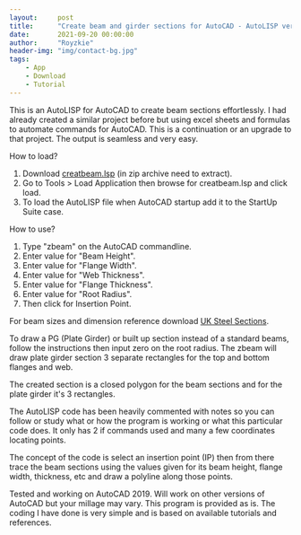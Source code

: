 ```yaml
---
layout:     post
title:      "Create beam and girder sections for AutoCAD - AutoLISP version"
date:       2021-09-20 00:00:00
author:     "Royzkie"
header-img: "img/contact-bg.jpg"
tags:
    - App
    - Download
    - Tutorial
---
```


<p>This is an AutoLISP for AutoCAD to create beam sections effortlessly. I had already created a similar project before but using excel sheets and formulas to automate commands for AutoCAD. This is a continuation or an upgrade to that project. The output is seamless and very easy.</p>
	
<p>How to load?</p>
	
<ol>
<li>Download <a href="/download/create_beam_v1.0.1.zip" target="_blank">creatbeam.lsp</a> (in zip archive need to extract).</li>
<li>Go to Tools > Load Application then browse for creatbeam.lsp and click load.</li>
<li>To load the AutoLISP file when AutoCAD startup add it to the StartUp Suite case.</li>
</ol>

<p>How to use?</p>
	
<ol>
<li>Type "zbeam" on the AutoCAD commandline.</li>
<li>Enter value for "Beam Height".</li>
<li>Enter value for "Flange Width".</li>
<li>Enter value for "Web Thickness".</li>
<li>Enter value for "Flange Thickness".</li>
<li>Enter value for "Root Radius".</li>
<li>Then click for Insertion Point.</li>
</ol>
	
<p>For beam sizes and dimension reference download <a href="/download/SteelUK001202-.zip" target="_blank">UK Steel Sections</a>.</p>
	
<p>To draw a PG (Plate Girder) or built up section instead of a standard beams, follow the instructions then input zero on the root radius. The zbeam will draw plate girder section 3 separate rectangles for the top and bottom flanges and web.</p>
	
<p>The created section is a closed polygon for the beam sections and for the plate girder it's 3 rectangles.</p>
	
<p>The AutoLISP code has been heavily commented with notes so you can follow or study what or how the program is working or what this particular code does. It only has 2 if commands used and many a few coordinates locating points.</p>
	
<p>The concept of the code is select an insertion point (IP) then from there trace the beam sections using the values given for its beam height, flange width, thickness, etc and draw a polyline along those points.</p>

<p>Tested and working on AutoCAD 2019. Will work on other versions of AutoCAD but your millage may vary. This program is provided as is. The coding I have done is very simple and is based on available tutorials and references.</p>

